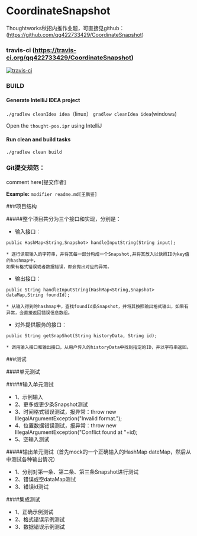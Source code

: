 # CoordinateSnapshot
Thoughtworks秋招内推作业题，可直接见github：(https://github.com/qq422733429/CoordinateSnapshot)

### travis-ci (https://travis-ci.org/qq422733429/CoordinateSnapshot)
[![travis-ci](https://api.travis-ci.org/qq422733429/CoordinateSnapshot.svg)](https://travis-ci.org/qq422733429/CoordinateSnapshot)

### BUILD

#### Generate IntelliJ IDEA project
`./gradlew cleanIdea idea`（linux）  `gradlew cleanIdea idea`(windows)

Open the `thought-pos.ipr` using IntelliJ

#### Run clean and build tasks
`./gradlew clean build`

### Git提交规范：

comment here[提交作者] 

**Example:** `modifier readme.md[王鹏鉴]`

###项目结构

#####整个项目共分为三个接口和实现，分别是：

* 输入接口： 
```
public HashMap<String,Snapshot> handleInputString(String input);
```
    * 逐行读取输入的字符串，并将其每一部分构成一个Snapshot,并将其放入以快照ID为key值的hashmap中，
    如果有格式错误或者数据错误，都会抛出对应的异常。
* 输出接口： 
```
public String handleInputString(HashMap<String,Snapshot> dataMap,String foundId);
```
    * 从输入得到的hashmap中，查找foundId条Snapshot，并将其按照输出格式输出，如果有异常，会直接返回错误信息数组。
* 对外提供服务的接口： 
```
public String getSnapShot(String historyData, String id);
```
    * 调用输入接口和输出接口，从用户传入的historyData中找到指定的ID，并以字符串返回。
   
###测试

####单元测试

#####输入单元测试
* 1、示例输入
* 2、更多或更少条Snapshot测试
* 3、时间格式错误测试，报异常：throw new IllegalArgumentException("Invalid format.");
* 4、位置数据错误测试，报异常：throw new IllegalArgumentException("Conflict found at "+id);
* 5、空输入测试

#####输出单元测试（首先mock的一个正确输入的HashMap dateMap，然后从中测试各种输出情况）
* 1、分别对第一条、第二条、第三条Snapshot进行测试
* 2、错误或空dataMap测试
* 3、错误id测试

####集成测试
* 1、正确示例测试
* 2、格式错误示例测试
* 3、数据错误示例测试
